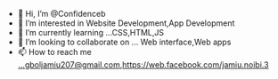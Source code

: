 - 👋 Hi, I’m @Confidenceb
- 👀 I’m interested in Website Development,App Development
- 🌱 I’m currently learning ...CSS,HTML,JS
- 💞️ I’m looking to collaborate on ... Web interface,Web apps
- 📫 How to reach me ...gboljamiu207@gmail.com,https://web.facebook.com/jamiu.noibi.3

<!---
Confidenceb/Confidenceb is a ✨ special ✨ repository because its `README.md` (this file) appears on your GitHub profile.
You can click the Preview link to take a look at your changes.
--->
